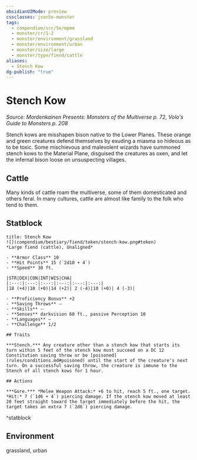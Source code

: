 ```yaml
---
obsidianUIMode: preview
cssclasses: json5e-monster
tags:
  - compendium/src/5e/mpmm
  - monster/cr/1-2
  - monster/environment/grassland
  - monster/environment/urban
  - monster/size/large
  - monster/type/fiend/cattle
aliases:
  - Stench Kow
dg-publish: "true"
---
```

# Stench Kow
*Source: Mordenkainen Presents: Monsters of the Multiverse p. 72, Volo's Guide to Monsters p. 208*  

Stench kows are misshapen bison native to the Lower Planes. These orange and green creatures defend themselves by exuding a miasma so hideous as to be toxic. Some mischievous and malevolent wizards have summoned stench kows to the Material Plane, disguised the creatures as oxen, and let the infernal bison loose on unsuspecting villages.

## Cattle

Many kinds of cattle roam the multiverse, some of them domesticated and others feral. In many cultures, cattle are almost like family to the folk who tend to them.

## Statblock

```ad-statblock
title: Stench Kow
![](compendium/bestiary/fiend/token/stench-kow.png#token)
*Large fiend (cattle), Unaligned*

- **Armor Class** 10 
- **Hit Points** 15 (`2d10 + 4`)
- **Speed** 30 ft.

|STR|DEX|CON|INT|WIS|CHA|
|:---:|:---:|:---:|:---:|:---:|:---:|
|18 (+4)|10 (+0)|14 (+2)| 2 (-4)|10 (+0)| 4 (-3)|

- **Proficiency Bonus** +2
- **Saving Throws** ⏤
- **Skills** ⏤
- **Senses** darkvision 60 ft., passive Perception 10
- **Languages** —
- **Challenge** 1/2

## Traits

***Stench.*** Any creature other than a stench kow that starts its turn within 5 feet of the stench kow must succeed on a DC 12 Constitution saving throw or be [poisoned](rules/conditions.md#poisoned) until the start of the creature's next turn. On a successful saving throw, the creature is immune to the Stench of all stench kows for 1 hour.

## Actions

***Gore.*** *Melee Weapon Attack:* +6 to hit, reach 5 ft., one target. *Hit:* 7 (`1d6 + 4`) piercing damage. If the stench kow moved at least 20 feet straight toward the target immediately before the hit, the target takes an extra 7 (`2d6`) piercing damage.
```
^statblock

## Environment

grassland, urban
